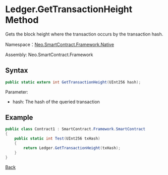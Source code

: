 # Ledger.GetTransactionHeight Method

Gets the block height where the transaction occurs by the transaction hash.

Namespace：[Neo.SmartContract.Framework.Native](../../native.md)

Assembly: Neo.SmartContract.Framework

## Syntax

```cs
public static extern int GetTransactionHeight(UInt256 hash);
```

Parameter:

- hash: The hash of the queried transaction

## Example

```cs
public class Contract1 : SmartContract.Framework.SmartContract
{
    public static int Test(UInt256 txHash)
    {
        return Ledger.GetTransactionHeight(txHash);
    }
}
```
[Back](../Ledger.md)